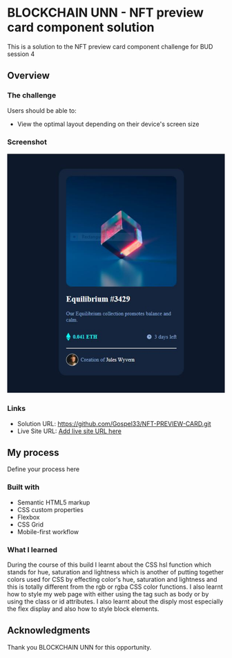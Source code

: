 # BLOCKCHAIN UNN - NFT preview card component solution

This is a solution to the NFT preview card component challenge for BUD session 4

## Overview

### The challenge

Users should be able to:

- View the optimal layout depending on their device's screen size

### Screenshot

![](./screenshot.jpg)


### Links

- Solution URL: https://github.com/Gospel33/NFT-PREVIEW-CARD.git
- Live Site URL: [Add live site URL here](https://your-live-site-url.com)

## My process
Define your process here

### Built with

- Semantic HTML5 markup
- CSS custom properties
- Flexbox
- CSS Grid
- Mobile-first workflow


### What I learned

During the course of this build I learnt about the CSS hsl function which stands for hue, saturation and lightness which is another of putting together colors used for CSS by effecting color's hue, saturation and lightness and this is totally different from the rgb or rgba CSS color functions.
 I also learnt how to style my web page with either using the tag such as body or by using the class or id attributes. I also learnt about the disply most especially the flex display and also how to style block elements.

## Acknowledgments

Thank you BLOCKCHAIN UNN for this opportunity. 
